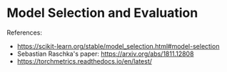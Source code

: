 # Model Selection and Evaluation

References:

- https://scikit-learn.org/stable/model_selection.html#model-selection
- Sebastian Raschka's paper: https://arxiv.org/abs/1811.12808
- https://torchmetrics.readthedocs.io/en/latest/